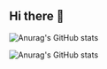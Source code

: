 ## Hi there 👋

![Anurag's GitHub stats](https://github-readme-stats-anuraghazra1.vercel.app/api?username=xu756&theme=vue&count_private=true)


![Anurag's GitHub stats](https://github-readme-activity-graph.vercel.app/graph?username=xu756&theme=dracula)

